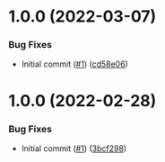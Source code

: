 # 1.0.0 (2022-03-07)


### Bug Fixes

* Initial commit ([#1](https://github.com/catalystsquad/action-compile-go/issues/1)) ([cd58e06](https://github.com/catalystsquad/action-compile-go/commit/cd58e06e0e3d5b3e9f6d56699f7f47099de8ee8a))

# 1.0.0 (2022-02-28)


### Bug Fixes

* Initial commit ([#1](https://github.com/catalystsquad/action-composite-action-template/issues/1)) ([3bcf298](https://github.com/catalystsquad/action-composite-action-template/commit/3bcf298630471c46d9f9a1f3a24c2c15342e1855))
